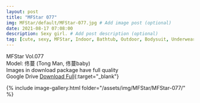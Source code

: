 ```yaml
---
layout: post
title: "MFStar 077"
img: MFStar/default/MFStar-077.jpg # Add image post (optional)
date: 2021-08-17 07:08:00
description: Sexy girl. # Add post description (optional)
tag: [cute, sexy, MFStar, Indoor, Bathtub, Outdoor, Bodysuit, Underwear, Cosplay, Big Tits, Tattoo, CHINAGIRLS]
---
```

MFStar Vol.077  
Model: 佟蔓 (Tong Man, 佟蔓baby)  
Images in download package have full quality                    
Google Drive [Download Full](https://ouo.io/F7AjPB){:target="_blank"}

{% include image-gallery.html folder="/assets/img/MFStar/MFStar-077/" %}
